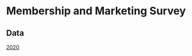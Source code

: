 # Membership and Marketing Survey

## Data

[2020](CNCF%20Marketing%20and%20Member%20Survey%201H%202020.csv)
